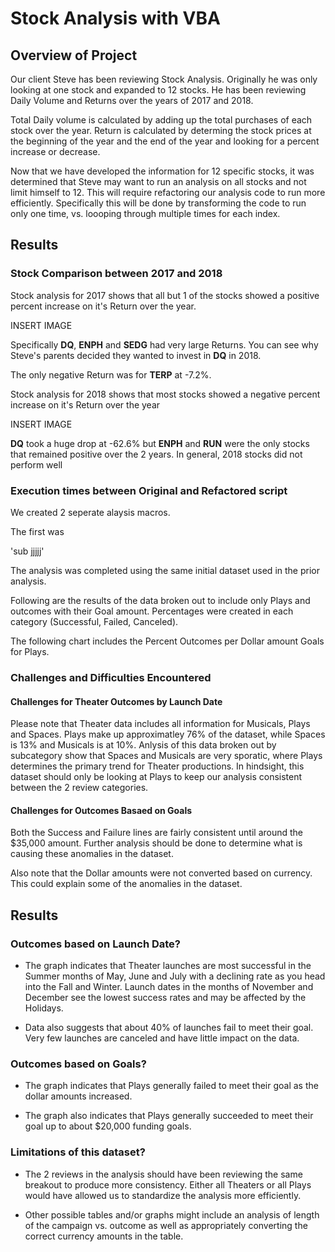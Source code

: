 # Stock Analysis with VBA

## Overview of Project

Our client Steve has been reviewing Stock Analysis.  Originally he was only looking at one stock and expanded to 12 stocks.  He has been reviewing Daily Volume and Returns over the years of 2017 and 2018.

Total Daily volume is calculated by adding up the total purchases of each stock over the year.  Return is calculated by determing the stock prices at the beginning of the year and the end of the year and looking for a percent increase or decrease.

Now that we have developed the information for 12 specific stocks, it was determined that Steve may want to run an analysis on all stocks and not limit himself to 12.  This will require refactoring our analysis code to run more efficiently.  Specifically this will be done by transforming the code to run only one time, vs. loooping through multiple times for each index.

## Results

### Stock Comparison between 2017 and 2018

Stock analysis for 2017 shows that all but 1 of the stocks showed a positive percent increase on it's Return over the year.  

INSERT IMAGE

Specifically **DQ**, **ENPH** and **SEDG** had very large Returns.  You can see why Steve's parents decided they wanted to invest in **DQ** in 2018.

The only negative Return was for **TERP** at -7.2%.

Stock analysis for 2018 shows that most stocks showed a negative percent increase on it's Return over the year

INSERT IMAGE

**DQ** took a huge drop at -62.6% but **ENPH** and **RUN** were the only stocks that remained positive over the 2 years.  In general, 2018 stocks did not perform well


### Execution times between Original and Refactored script

We created 2 seperate alaysis macros.

The first was


'sub jjjjj'



The analysis was completed using the same initial dataset used in the prior analysis.

Following are the results of the data broken out to include only Plays and outcomes with their Goal amount.  Percentages were created in each category (Successful, Failed, Canceled).

The following chart includes the Percent Outcomes per Dollar amount Goals for Plays.

### Challenges and Difficulties Encountered

#### Challenges for Theater Outcomes by Launch Date

Please note that Theater data includes all information for Musicals, Plays and Spaces.  Plays make up approximatley 76% of the dataset, while Spaces is 13% and Musicals is at 10%.  Anlysis of this data broken out by subcategory show that Spaces and Musicals are very sporatic, where Plays determines the primary trend for Theater productions.  In hindsight, this dataset should only be looking at Plays to keep our analysis consistent between the 2 review categories.

#### Challenges for Outcomes Basaed on Goals

Both the Success and Failure lines are fairly consistent until around the $35,000 amount.  Further analysis should be done to determine what is causing these anomalies in the dataset.

Also note that the Dollar amounts were not converted based on currency.  This could explain some of the anomalies in the dataset.

## Results

### Outcomes based on Launch Date?

- The graph indicates that Theater launches are most successful in the Summer months of May, June and July with a declining rate as you head into the Fall and Winter.  Launch dates in the months of November and December see the lowest success rates and may be affected by the Holidays.

- Data also suggests that about 40% of launches fail to meet their goal.  Very few launches are canceled and have little impact on the data.

### Outcomes based on Goals?

- The graph indicates that Plays generally failed to meet their goal as the dollar amounts increased.

- The graph also indicates that Plays generally succeeded to meet their goal up to about $20,000 funding goals.

### Limitations of this dataset?

- The 2 reviews in the analysis should have been reviewing the same breakout to produce more consistency.  Either all Theaters or all Plays would have allowed us to standardize the analysis more efficiently.

- Other possible tables and/or graphs might include an analysis of length of the campaign vs. outcome as well as appropriately converting the correct currency amounts in the table.
